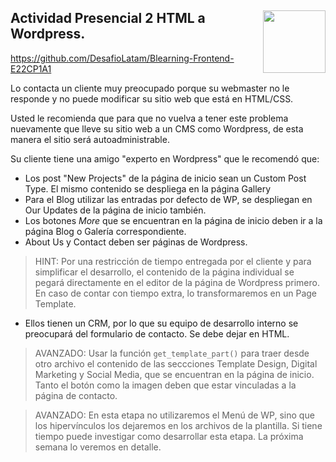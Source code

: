 <section>
<a href="http://desafiolatam.com"><img src="http://blog.desafiolatam.com/wp-content/uploads/2015/03/logo_latam_mini.png" width="100" style="float:right"></a>

# Actividad Presencial 2 HTML a Wordpress.

<https://github.com/DesafioLatam/Blearning-Frontend-E22CP1A1>

Lo contacta un cliente muy preocupado porque su webmaster no le responde y no puede modificar su sitio web que está en HTML/CSS.

Usted le recomienda que para que no vuelva a tener este problema nuevamente que lleve su sitio web a un CMS como Wordpress, de esta manera el sitio será autoadministrable.

Su cliente tiene una amigo "experto en Wordpress" que le recomendó que:

- Los post "New Projects" de la página de inicio sean un Custom Post Type. El mismo contenido se despliega en la página Gallery
- Para el Blog utilizar las entradas por defecto de WP, se despliegan en Our Updates de la página de inicio también. 
- Los botones *More* que se encuentran en la página de inicio deben ir a la página Blog o Galería correspondiente.
- About Us y Contact deben ser páginas de Wordpress.

> HINT: Por una restricción de tiempo entregada por el cliente y para simplificar el desarrollo, el contenido de la página individual se pegará directamente en el editor de la página de Wordpress primero. En caso de contar con tiempo extra, lo transformaremos en un Page Template.

- Ellos tienen un CRM, por lo que su equipo de desarrollo interno se preocupará del formulario de contacto. Se debe dejar en HTML.

> AVANZADO: Usar la función `get_template_part()` para traer desde otro archivo el contenido de las seccciones Template Design, Digital Marketing y Social Media, que se encuentran en la página de inicio. Tanto el botón como la imagen deben que estar vinculadas a la página de contacto.

> AVANZADO: En esta etapa no utilizaremos el Menú de WP, sino que los hipervínculos los dejaremos en los archivos de la plantilla. Si tiene tiempo puede investigar como desarrollar esta etapa. La próxima semana lo veremos en detalle. 